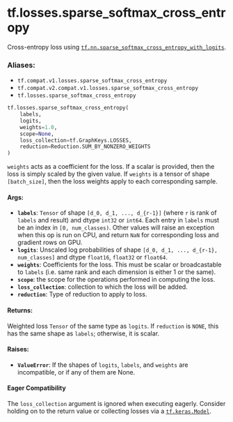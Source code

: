<div itemscope itemtype="http://developers.google.com/ReferenceObject">
<meta itemprop="name" content="tf.losses.sparse_softmax_cross_entropy" />
<meta itemprop="path" content="Stable" />
</div>

# tf.losses.sparse_softmax_cross_entropy

Cross-entropy loss using <a href="../../tf/nn/sparse_softmax_cross_entropy_with_logits.md"><code>tf.nn.sparse_softmax_cross_entropy_with_logits</code></a>.

### Aliases:

* `tf.compat.v1.losses.sparse_softmax_cross_entropy`
* `tf.compat.v2.compat.v1.losses.sparse_softmax_cross_entropy`
* `tf.losses.sparse_softmax_cross_entropy`

``` python
tf.losses.sparse_softmax_cross_entropy(
    labels,
    logits,
    weights=1.0,
    scope=None,
    loss_collection=tf.GraphKeys.LOSSES,
    reduction=Reduction.SUM_BY_NONZERO_WEIGHTS
)
```

<!-- Placeholder for "Used in" -->

`weights` acts as a coefficient for the loss. If a scalar is provided,
then the loss is simply scaled by the given value. If `weights` is a
tensor of shape `[batch_size]`, then the loss weights apply to each
corresponding sample.

#### Args:


* <b>`labels`</b>: `Tensor` of shape `[d_0, d_1, ..., d_{r-1}]` (where `r` is rank of
  `labels` and result) and dtype `int32` or `int64`. Each entry in `labels`
  must be an index in `[0, num_classes)`. Other values will raise an
  exception when this op is run on CPU, and return `NaN` for corresponding
  loss and gradient rows on GPU.
* <b>`logits`</b>: Unscaled log probabilities of shape
  `[d_0, d_1, ..., d_{r-1}, num_classes]` and dtype `float16`, `float32` or
  `float64`.
* <b>`weights`</b>: Coefficients for the loss. This must be scalar or broadcastable to
  `labels` (i.e. same rank and each dimension is either 1 or the same).
* <b>`scope`</b>: the scope for the operations performed in computing the loss.
* <b>`loss_collection`</b>: collection to which the loss will be added.
* <b>`reduction`</b>: Type of reduction to apply to loss.


#### Returns:

Weighted loss `Tensor` of the same type as `logits`. If `reduction` is
`NONE`, this has the same shape as `labels`; otherwise, it is scalar.



#### Raises:


* <b>`ValueError`</b>: If the shapes of `logits`, `labels`, and `weights` are
  incompatible, or if any of them are None.



#### Eager Compatibility
The `loss_collection` argument is ignored when executing eagerly. Consider
holding on to the return value or collecting losses via a <a href="../../tf/keras/Model.md"><code>tf.keras.Model</code></a>.


